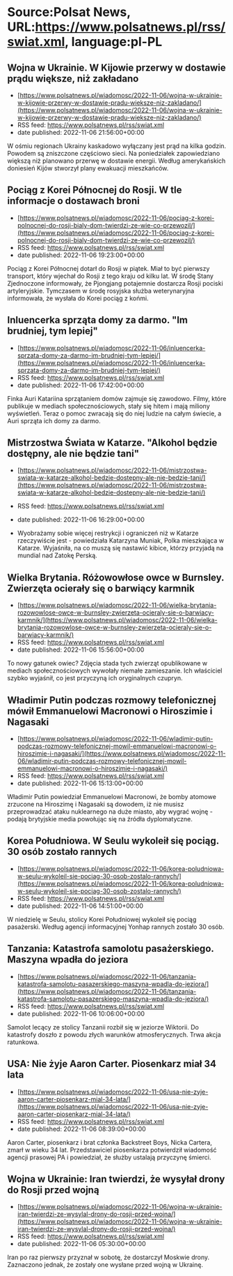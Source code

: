 # Source:Polsat News, URL:https://www.polsatnews.pl/rss/swiat.xml, language:pl-PL

## Wojna w Ukrainie. W Kijowie przerwy w dostawie prądu większe, niż zakładano
 - [https://www.polsatnews.pl/wiadomosc/2022-11-06/wojna-w-ukrainie-w-kijowie-przerwy-w-dostawie-pradu-wieksze-niz-zakladano/](https://www.polsatnews.pl/wiadomosc/2022-11-06/wojna-w-ukrainie-w-kijowie-przerwy-w-dostawie-pradu-wieksze-niz-zakladano/)
 - RSS feed: https://www.polsatnews.pl/rss/swiat.xml
 - date published: 2022-11-06 21:56:00+00:00

W ośmiu regionach Ukrainy kaskadowo wyłączany jest prąd na kilka godzin. Powodem są zniszczone częściowo sieci. Na poniedziałek zapowiedziano większą niż planowano przerwę w dostawie energii. Według amerykańskich doniesień Kijów stworzył plany ewakuacji mieszkańców.

## Pociąg z Korei Północnej do Rosji. W tle informacje o dostawach broni
 - [https://www.polsatnews.pl/wiadomosc/2022-11-06/pociag-z-korei-polnocnej-do-rosji-bialy-dom-twierdzi-ze-wie-co-przewozil/](https://www.polsatnews.pl/wiadomosc/2022-11-06/pociag-z-korei-polnocnej-do-rosji-bialy-dom-twierdzi-ze-wie-co-przewozil/)
 - RSS feed: https://www.polsatnews.pl/rss/swiat.xml
 - date published: 2022-11-06 19:23:00+00:00

Pociąg z Korei Północnej dotarł do Rosji w piątek. Miał to być pierwszy transport, który wjechał do Rosji z tego kraju od kilku lat. W środę Stany Zjednoczone informowały, że Pjongjang potajemnie dostarcza Rosji pociski artyleryjskie. Tymczasem w środę rosyjska służba weterynaryjna informowała, że wysłała do Korei pociąg z końmi.

## Inluencerka sprząta domy za darmo. "Im brudniej, tym lepiej"
 - [https://www.polsatnews.pl/wiadomosc/2022-11-06/inluencerka-sprzata-domy-za-darmo-im-brudniej-tym-lepiej/](https://www.polsatnews.pl/wiadomosc/2022-11-06/inluencerka-sprzata-domy-za-darmo-im-brudniej-tym-lepiej/)
 - RSS feed: https://www.polsatnews.pl/rss/swiat.xml
 - date published: 2022-11-06 17:42:00+00:00

Finka Auri Katariina sprzątaniem domów zajmuje się zawodowo. Filmy, które publikuje w mediach społecznościowych, stały się hitem i mają miliony wyświetleń. Teraz o pomoc zwracają się do niej ludzie na całym świecie, a Auri sprząta ich domy za darmo.

## Mistrzostwa Świata w Katarze. "Alkohol będzie dostępny, ale nie będzie tani"
 - [https://www.polsatnews.pl/wiadomosc/2022-11-06/mistrzostwa-swiata-w-katarze-alkohol-bedzie-dostepny-ale-nie-bedzie-tani/](https://www.polsatnews.pl/wiadomosc/2022-11-06/mistrzostwa-swiata-w-katarze-alkohol-bedzie-dostepny-ale-nie-bedzie-tani/)
 - RSS feed: https://www.polsatnews.pl/rss/swiat.xml
 - date published: 2022-11-06 16:29:00+00:00

- Wyobrażamy sobie więcej restrykcji i ograniczeń niż w Katarze rzeczywiście jest - powiedziała Katarzyna Muniak, Polka mieszkająca w Katarze. Wyjaśniła, na co muszą się nastawić kibice, którzy przyjadą na mundial nad Zatokę Perską.

## Wielka Brytania. Różowowłose owce w Burnsley. Zwierzęta ocierały się o barwiący karmnik
 - [https://www.polsatnews.pl/wiadomosc/2022-11-06/wielka-brytania-rozowowlose-owce-w-burnsley-zwierzeta-ocieraly-sie-o-barwiacy-karmnik/](https://www.polsatnews.pl/wiadomosc/2022-11-06/wielka-brytania-rozowowlose-owce-w-burnsley-zwierzeta-ocieraly-sie-o-barwiacy-karmnik/)
 - RSS feed: https://www.polsatnews.pl/rss/swiat.xml
 - date published: 2022-11-06 15:56:00+00:00

To nowy gatunek owiec? Zdjęcia stada tych zwierząt opublikowane w mediach społecznościowych wywołały niemałe zamieszanie. Ich właściciel szybko wyjaśnił, co jest przyczyną ich oryginalnych czupryn.

## Władimir Putin podczas rozmowy telefonicznej mówił Emmanuelowi Macronowi o Hiroszimie i Nagasaki
 - [https://www.polsatnews.pl/wiadomosc/2022-11-06/wladimir-putin-podczas-rozmowy-telefonicznej-mowil-emmanuelowi-macronowi-o-hiroszimie-i-nagasaki/](https://www.polsatnews.pl/wiadomosc/2022-11-06/wladimir-putin-podczas-rozmowy-telefonicznej-mowil-emmanuelowi-macronowi-o-hiroszimie-i-nagasaki/)
 - RSS feed: https://www.polsatnews.pl/rss/swiat.xml
 - date published: 2022-11-06 15:13:00+00:00

Władimir Putin powiedział Emmanuelowi Macronowi, że bomby atomowe zrzucone na Hiroszimę i Nagasaki są dowodem, iż nie musisz przeprowadzać ataku nuklearnego na duże miasto, aby wygrać wojnę - podają brytyjskie media powołując się na źródła dyplomatyczne.

## Korea Południowa. W Seulu wykoleił się pociąg. 30 osób zostało rannych
 - [https://www.polsatnews.pl/wiadomosc/2022-11-06/korea-poludniowa-w-seulu-wykoleil-sie-pociag-30-osob-zostalo-rannych/](https://www.polsatnews.pl/wiadomosc/2022-11-06/korea-poludniowa-w-seulu-wykoleil-sie-pociag-30-osob-zostalo-rannych/)
 - RSS feed: https://www.polsatnews.pl/rss/swiat.xml
 - date published: 2022-11-06 14:51:00+00:00

W niedzielę w Seulu, stolicy Korei Południowej wykoleił się pociąg pasażerski. Według agencji informacyjnej Yonhap rannych zostało 30 osób.

## Tanzania: Katastrofa samolotu pasażerskiego. Maszyna wpadła do jeziora
 - [https://www.polsatnews.pl/wiadomosc/2022-11-06/tanzania-katastrofa-samolotu-pasazerskiego-maszyna-wpadla-do-jeziora/](https://www.polsatnews.pl/wiadomosc/2022-11-06/tanzania-katastrofa-samolotu-pasazerskiego-maszyna-wpadla-do-jeziora/)
 - RSS feed: https://www.polsatnews.pl/rss/swiat.xml
 - date published: 2022-11-06 10:06:00+00:00

Samolot lecący ze stolicy Tanzanii rozbił się w jeziorze Wiktorii. Do katastrofy doszło z powodu złych warunków atmosferycznych. Trwa akcja ratunkowa.

## USA: Nie żyje Aaron Carter. Piosenkarz miał 34 lata
 - [https://www.polsatnews.pl/wiadomosc/2022-11-06/usa-nie-zyje-aaron-carter-piosenkarz-mial-34-lata/](https://www.polsatnews.pl/wiadomosc/2022-11-06/usa-nie-zyje-aaron-carter-piosenkarz-mial-34-lata/)
 - RSS feed: https://www.polsatnews.pl/rss/swiat.xml
 - date published: 2022-11-06 08:39:00+00:00

Aaron Carter, piosenkarz i brat członka Backstreet Boys, Nicka Cartera, zmarł w wieku 34 lat. Przedstawiciel piosenkarza potwierdził wiadomość agencji prasowej PA i powiedział, że służby ustalają przyczynę śmierci.

## Wojna w Ukrainie: Iran twierdzi, że wysyłał drony do Rosji przed wojną
 - [https://www.polsatnews.pl/wiadomosc/2022-11-06/wojna-w-ukrainie-iran-twierdzi-ze-wysylal-drony-do-rosji-przed-wojna/](https://www.polsatnews.pl/wiadomosc/2022-11-06/wojna-w-ukrainie-iran-twierdzi-ze-wysylal-drony-do-rosji-przed-wojna/)
 - RSS feed: https://www.polsatnews.pl/rss/swiat.xml
 - date published: 2022-11-06 05:30:00+00:00

Iran po raz pierwszy przyznał w sobotę, że dostarczył Moskwie drony. Zaznaczono jednak, że zostały one wysłane przed wojną w Ukrainę.

